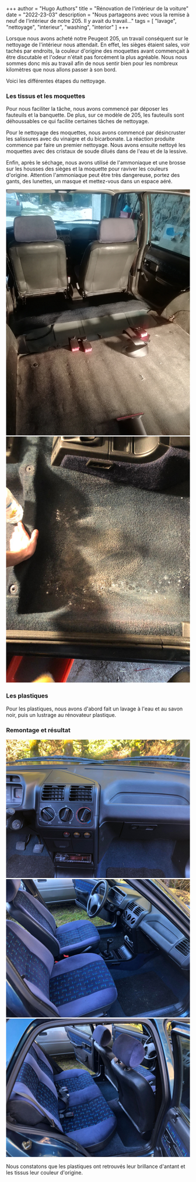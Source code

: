 +++
author = "Hugo Authors"
title = "Rénovation de l'intérieur de la voiture"
date = "2022-23-03"
description = "Nous partageons avec vous la remise à neuf de l'intérieur de notre 205. Il y avait du travail..."
tags = [
    "lavage", "nettoyage", "interieur", "washing", "interior" 
]
+++

Lorsque nous avons acheté notre Peugeot 205, un travail conséquent sur le nettoyage de l'intérieur nous attendait. En effet, les sièges étaient sales, voir tachés par endroits, la couleur d'origine des moquettes avant commençait à être discutable et l'odeur n'était pas forcément la plus agréable. Nous nous sommes donc mis au travail afin de nous sentir bien pour les nombreux kilomètres que nous allons passer à son bord.

Voici les différentes étapes du nettoyage.

### Les tissus et les moquettes
Pour nous faciliter la tâche, nous avons commencé par déposer les fauteuils et la banquette. De plus, sur ce modèle de 205, les fauteuils sont déhoussables ce qui facilite certaines tâches de nettoyage.

Pour le nettoyage des moquettes, nous avons commencé par désincruster les salissures avec du vinaigre et du bicarbonate. La réaction produite commence par faire un premier nettoyage. Nous avons ensuite nettoyé les moquettes avec des cristaux de soude dilués dans de l'eau et de la lessive.

Enfin, après le séchage, nous avons utilisé de l'ammoniaque et une brosse sur les housses des sièges et la moquette pour raviver les couleurs d'origine. Attention l'ammoniaque peut être très dangereuse, portez des gants, des lunettes, un masque et mettez-vous dans un espace aéré.

<img src="/images/interior-washing/1.jpg">

<img src="/images/interior-washing/3.jpg">

### Les plastiques

Pour les plastiques, nous avons d'abord fait un lavage à l'eau et au savon noir, puis un lustrage au rénovateur plastique.

### Remontage et résultat

<img src="/images/interior-washing/5.jpg">
<img src="/images/interior-washing/6.jpg">
<img src="/images/interior-washing/7.jpg">

Nous constatons que les plastiques ont retrouvés leur brillance d'antant et les tissus leur couleur d'origine.